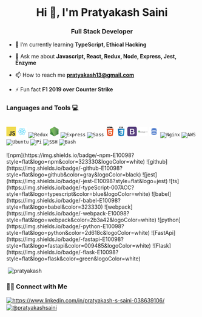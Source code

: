 <h1 align="center">Hi 👋, I'm Pratyakash Saini</h1>
<h3 align="center">Full Stack Developer</h3>

- 🌱 I’m currently learning **TypeScript, Ethical Hacking**

- 💬 Ask me about **Javascript, React, Redux, Node, Express, Jest, Enzyme**

- 📫 How to reach me **pratyakash13@gmail.com**

- ⚡ Fun fact **F1 2019 over Counter Strike**

### Languages and Tools :computer:

<br/>
<code><img alt="Javascript" height="25" src="https://raw.githubusercontent.com/github/explore/80688e429a7d4ef2fca1e82350fe8e3517d3494d/topics/javascript/javascript.png"></code>
<code><img alt="React" height="25" src="https://raw.githubusercontent.com/github/explore/80688e429a7d4ef2fca1e82350fe8e3517d3494d/topics/react/react.png"></code>
<code><img alt="Redux" height="25" src="https://raw.githubusercontent.com/reduxjs/redux/master/logo/logo.png"></code>
<code><img alt="Node" height="25" src="https://raw.githubusercontent.com/github/explore/80688e429a7d4ef2fca1e82350fe8e3517d3494d/topics/nodejs/nodejs.png"></code>
<code><img alt="Express" height="25" src="https://cdn.jsdelivr.net/gh/devicons/devicon/icons/express/express-original.svg" /></code>
<code><img alt="Sass" height="25" src="https://cdn.jsdelivr.net/gh/devicons/devicon/icons/sass/sass-original.svg" /></code>
<code><img alt="HTML" height="25" src="https://raw.githubusercontent.com/github/explore/80688e429a7d4ef2fca1e82350fe8e3517d3494d/topics/html/html.png"></code>
<code><img alt="CSS" height="25" src="https://raw.githubusercontent.com/github/explore/80688e429a7d4ef2fca1e82350fe8e3517d3494d/topics/css/css.png"></code>
<code><img alt="BootStrap" height="25" src="https://raw.githubusercontent.com/github/explore/80688e429a7d4ef2fca1e82350fe8e3517d3494d/topics/bootstrap/bootstrap.png"></code>
<code><img alt="MongoDB" height="25" src="https://raw.githubusercontent.com/github/explore/80688e429a7d4ef2fca1e82350fe8e3517d3494d/topics/mongodb/mongodb.png"></code>
<code><img alt="SQL" height="25" src="https://raw.githubusercontent.com/github/explore/80688e429a7d4ef2fca1e82350fe8e3517d3494d/topics/sql/sql.png"></code>
<code><img alt="Nginx" height="25" src="https://cdn.jsdelivr.net/gh/devicons/devicon/icons/nginx/nginx-original.svg" /></code>
<code><img alt="AWS" height="25" src="https://cdn.jsdelivr.net/gh/devicons/devicon/icons/amazonwebservices/amazonwebservices-original.svg" /></code>
<code><img alt="Ubuntu" height="25" src="https://cdn.jsdelivr.net/gh/devicons/devicon/icons/ubuntu/ubuntu-plain.svg" /></code>
<code><img alt="Pi" height="25" src="https://cdn.jsdelivr.net/gh/devicons/devicon/icons/raspberrypi/raspberrypi-original.svg" /></code>
<code><img alt="SSH" height="25" src="https://cdn.jsdelivr.net/gh/devicons/devicon/icons/ssh/ssh-original-wordmark.svg" /></code>
<code><img alt="Bash" height="25" src="https://cdn.jsdelivr.net/gh/devicons/devicon/icons/bash/bash-original.svg" /></code>
<br/>
<br/>
![npm](https://img.shields.io/badge/-npm-E10098?style=flat&logo=npm&color=323330&logoColor=white)
![github](https://img.shields.io/badge/-github-E10098?style=flat&logo=github&color=gray&logoColor=black)
![jest](https://img.shields.io/badge/-jest-E10098?style=flat&logo=jest)
![ts](https://img.shields.io/badge/-typeScript-007ACC?style=flat&logo=typescript&color=blue&logoColor=white)
![babel](https://img.shields.io/badge/-babel-E10098?style=flat&logo=babel&color=323330)
![webpack](https://img.shields.io/badge/-webpack-E10098?style=flat&logo=webpack&color=2b3a42&logoColor=white)
![python](https://img.shields.io/badge/-python-E10098?style=flat&logo=python&color=2d618c&logoColor=white)
![FastApi](https://img.shields.io/badge/-fastapi-E10098?style=flat&logo=fastapi&color=009485&logoColor=white)
![Flask](https://img.shields.io/badge/-flask-E10098?style=flat&logo=flask&color=green&logoColor=white)

<p>&nbsp;<img align="center" src="https://github-readme-stats.vercel.app/api?username=pratyakash&show_icons=true" alt="pratyakash" /></p>

<h3> 🤝🏻 Connect with Me </h3>
<p>
<a href="https://www.linkedin.com/in/pratyakash-s-saini-038639106/" target="blank"><img align="center" src="https://cdn.jsdelivr.net/npm/simple-icons@3.0.1/icons/linkedin.svg" alt="https://www.linkedin.com/in/pratyakash-s-saini-038639106/" height="30" width="30" /></a>
 <a href="https://pratyakashsaini.medium.com/" target="blank"><img align="center" src="https://cdn.jsdelivr.net/npm/simple-icons@3.0.1/icons/medium.svg" alt="@pratyakashsaini" height="30" width="30" /></a>
</p>
